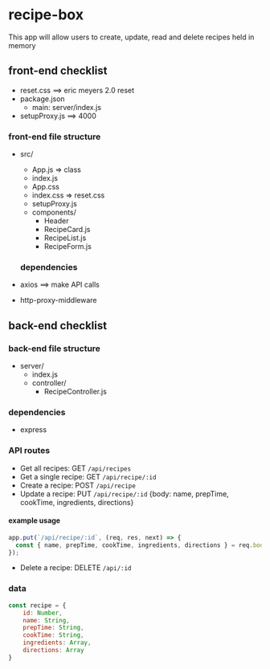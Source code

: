 # recipe-box
This app will allow users to create, update, read and delete recipes held in memory

## front-end checklist

- reset.css ==> eric meyers 2.0 reset
- package.json
  - main: server/index.js
- setupProxy.js ==> 4000

### front-end file structure

- src/
  - App.js => class
  - index.js
  - App.css
  - index.css => reset.css
  - setupProxy.js
  - components/
    - Header
    - RecipeCard.js
    - RecipeList.js
    - RecipeForm.js
  
  ### dependencies

- axios ==> make API calls
- http-proxy-middleware

## back-end checklist

### back-end file structure

- server/
  - index.js
  - controller/
    - RecipeController.js

### dependencies

- express

### API routes

- Get all recipes: GET `/api/recipes`
- Get a single recipe: GET `/api/recipe/:id`
- Create a recipe: POST `/api/recipe`
- Update a recipe: PUT `/api/recipe/:id` {body: name, prepTime, cookTime, ingredients, directions}

#### example usage
```js
app.put(`/api/recipe/:id`, (req, res, next) => {
  const { name, prepTime, cookTime, ingredients, directions } = req.body;
});
```
- Delete a recipe: DELETE `/api/:id`

### data

```js
const recipe = {
    id: Number,
    name: String,
    prepTime: String,
    cookTime: String,
    ingredients: Array,
    directions: Array
}
```